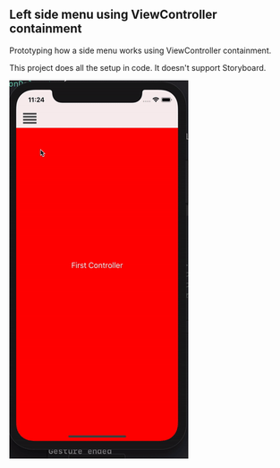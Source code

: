 ## Left side menu using ViewController containment

Prototyping how a side menu works using ViewController containment.

This project does all the setup in code. It doesn't support Storyboard.  


![Side menu](./side_menu.gif)

